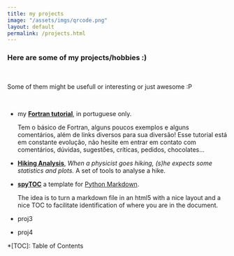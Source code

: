 ```yaml
---
title: my projects
image: "/assets/imgs/qrcode.png"
layout: default
permalink: /projects.html
---
```


### Here are some of my projects/hobbies :)

<br>

Some of them might be usefull or interesting or just awesome :P

<br>

- my **[Fortran tutorial](https://gist.github.com/heitorPB/abc750898443d6302b0b733c8a87faa5)**,
  in portuguese only.

  Tem o básico de Fortran, alguns poucos exemplos e alguns comentários, além
  de links diversos para sua diversão! Esse tutorial está em constante
  evolução, não hesite em entrar em contato com comentários, dúvidas,
  sugestőes, críticas, pedidos, chocolates...

- **[Hiking Analysis](https://github.com/heitorPB/HikingAnalysis)**,
  _When a physicist goes hiking, (s)he expects some statistics and plots._ A
  set of tools to analyse a hike.

- **[spyTOC](https://github.com/heitorPB//)**
  a template for [Python Markdown](https://python-markdown.github.io).

  The idea is to turn a markdown file in an html5 with a nice layout and a nice
  TOC to facilitate identification of where you are in the document.

- proj3

- proj4

*[TOC]: Table of Contents